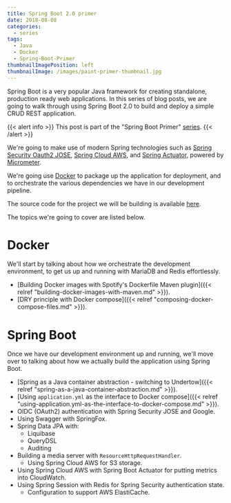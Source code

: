 ```yaml
---
title: Spring Boot 2.0 primer
date: 2018-08-08
categories:
  - series
tags:
  - Java
  - Docker
  - Spring-Boot-Primer
thumbnailImagePosition: left
thumbnailImage: /images/paint-primer-thumbnail.jpg
---
```


Spring Boot is a very popular Java framework for creating standalone, production
ready web applications. In this series of blog posts, we are going to walk through using Spring
Boot 2.0 to build and deploy a simple CRUD REST application.

<!--more-->

{{< alert info >}}
This post is part of the "Spring Boot Primer" [series](/tags/spring-boot-primer).
{{< /alert >}}

We're going to make use of modern Spring technologies such as [Spring Security Oauth2 JOSE](https://docs.spring.io/spring-security/site/docs/5.0.0.RELEASE/reference/htmlsingle/#spring-security-oauth2-jose),
[Spring Cloud AWS](http://cloud.spring.io/spring-cloud-aws/spring-cloud-aws.html), and
[Spring Actuator](https://docs.spring.io/spring-boot/docs/current/reference/htmlsingle/#production-ready),
powered by [Micrometer](https://micrometer.io/).

We're going use [Docker](https://www.docker.com/) to package up the application for deployment,
and to orchestrate the various dependencies we have in our development pipeline.

The source code for the project we will be building is available [here](https://github.com/pete-woods/spring-rest-example).

The topics we're going to cover are listed below.

# Docker

We'll start by talking about how we orchestrate the development environment, to get us up
and running with MariaDB and Redis effortlessly.

- [Building Docker images with Spotify's Dockerfile Maven plugin]({{< relref "building-docker-images-with-maven.md" >}}).
- [DRY principle with Docker compose]({{< relref "composing-docker-compose-files.md" >}}).

# Spring Boot

Once we have our development environment up and running, we'll move over to talking about
how we actually build the application using Spring Boot.

- [Spring as a Java container abstraction - switching to Undertow]({{< relref "spring-as-a-java-container-abstraction.md" >}}).
- [Using `application.yml` as the interface to Docker compose]({{< relref "using-application.yml-as-the-interface-to-docker-compose.md" >}}).
- OIDC (OAuth2) authentication with Spring Security JOSE and Google.
- Using Swagger with SpringFox.
- Spring Data JPA with:
  - Liquibase
  - QueryDSL
  - Auditing
- Building a media server with `ResourceHttpRequestHandler`.
  - Using Spring Cloud AWS for S3 storage.
- Using Spring Cloud AWS with Spring Boot Actuator for putting metrics into CloudWatch.
- Using Spring Session with Redis for Spring Security authentication state.
  - Configuration to support AWS ElastiCache.



